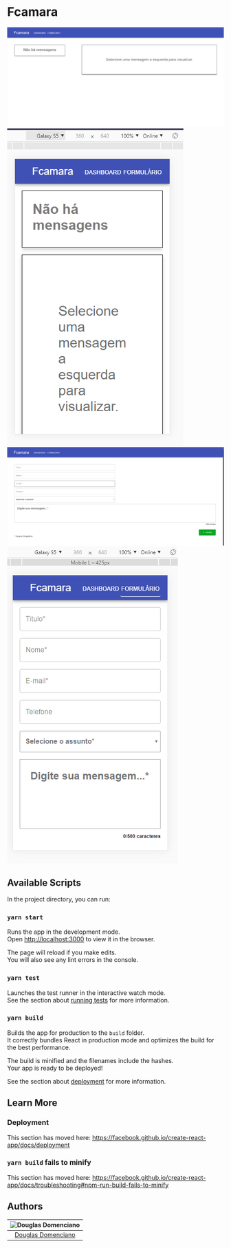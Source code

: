 # Fcamara

<img src="./mocks/dashWeb.png"  title="DashboardWeb" alt="DashboardWeb">
<img src="./mocks/dashMobile.png" title="DashboardMobile" alt="DashboardMobile">
<img src="./mocks/formWeb.png" title="formWeb" alt="formWeb">
<img src="./mocks/formMobile.png" title="formMobile" alt="formMobile">

## Available Scripts

In the project directory, you can run:

### `yarn start`

Runs the app in the development mode.<br />
Open [http://localhost:3000](http://localhost:3000) to view it in the browser.

The page will reload if you make edits.<br />
You will also see any lint errors in the console.

### `yarn test`

Launches the test runner in the interactive watch mode.<br />
See the section about [running tests](https://facebook.github.io/create-react-app/docs/running-tests) for more information.

### `yarn build`

Builds the app for production to the `build` folder.<br />
It correctly bundles React in production mode and optimizes the build for the best performance.

The build is minified and the filenames include the hashes.<br />
Your app is ready to be deployed!

See the section about [deployment](https://facebook.github.io/create-react-app/docs/deployment) for more information.


## Learn More

### Deployment

This section has moved here: https://facebook.github.io/create-react-app/docs/deployment

### `yarn build` fails to minify

This section has moved here: https://facebook.github.io/create-react-app/docs/troubleshooting#npm-run-build-fails-to-minify

## Authors

| ![Douglas Domenciano](https://avatars0.githubusercontent.com/u/17892023?s=400&u=415ca6c987e97e58191c70ba433f800b3314c393&v=4)|
|:---------------------:|
|  [Douglas Domenciano](https://github.com/DouglasDomenciano/)   |
